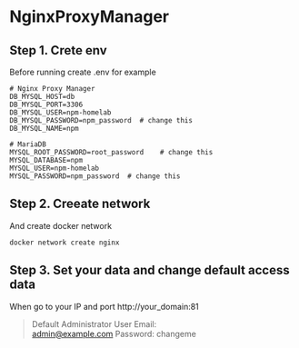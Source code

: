 # NginxProxyManager

## Step 1. Crete env

Before running create .env for example

```
# Nginx Proxy Manager
DB_MYSQL_HOST=db
DB_MYSQL_PORT=3306
DB_MYSQL_USER=npm-homelab
DB_MYSQL_PASSWORD=npm_password  # change this
DB_MYSQL_NAME=npm

# MariaDB
MYSQL_ROOT_PASSWORD=root_password    # change this
MYSQL_DATABASE=npm
MYSQL_USER=npm-homelab
MYSQL_PASSWORD=npm_password  # change this
```

## Step 2. Creeate network

And create docker network

```
docker network create nginx
```

## Step 3. Set your data and change default access data

When go to your IP and port http://your_domain:81

> Default Administrator User
> Email:    
> admin@example.com
> Password: 
> changeme
